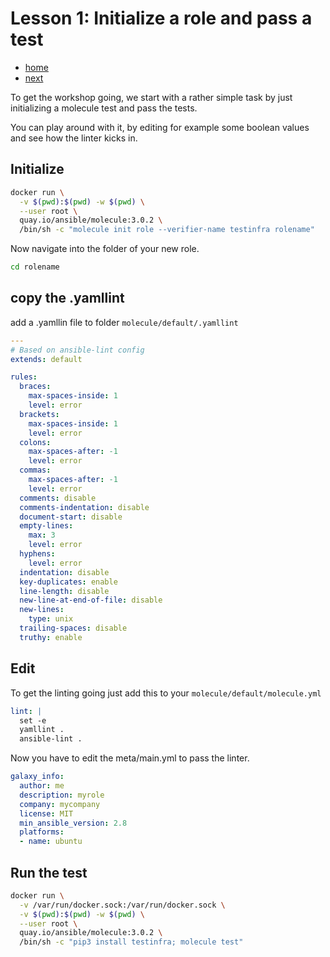 # Lesson 1: Initialize a role and pass a test

* [home](./README.md)
* [next](./LESSON2.md)

To get the workshop going, we start with a rather simple task by just initializing a molecule test and pass the tests.

You can play around with it, by editing for example some boolean values and see how the linter kicks in.

## Initialize

```bash
docker run \
  -v $(pwd):$(pwd) -w $(pwd) \
  --user root \
  quay.io/ansible/molecule:3.0.2 \
  /bin/sh -c "molecule init role --verifier-name testinfra rolename"
```

Now navigate into the folder of your new role.

```bash
cd rolename
```

## copy the .yamllint

add a .yamllin file to folder `molecule/default/.yamllint`

```yaml
---
# Based on ansible-lint config
extends: default

rules:
  braces:
    max-spaces-inside: 1
    level: error
  brackets:
    max-spaces-inside: 1
    level: error
  colons:
    max-spaces-after: -1
    level: error
  commas:
    max-spaces-after: -1
    level: error
  comments: disable
  comments-indentation: disable
  document-start: disable
  empty-lines:
    max: 3
    level: error
  hyphens:
    level: error
  indentation: disable
  key-duplicates: enable
  line-length: disable
  new-line-at-end-of-file: disable
  new-lines:
    type: unix
  trailing-spaces: disable
  truthy: enable
```

## Edit

To get the linting going just add this to your `molecule/default/molecule.yml`

```yaml
lint: |
  set -e
  yamllint .
  ansible-lint .
```

Now you have to edit the meta/main.yml to pass the linter.

```yaml
galaxy_info:
  author: me
  description: myrole
  company: mycompany
  license: MIT
  min_ansible_version: 2.8
  platforms:
  - name: ubuntu
```

## Run the test

```bash
docker run \
  -v /var/run/docker.sock:/var/run/docker.sock \
  -v $(pwd):$(pwd) -w $(pwd) \
  --user root \
  quay.io/ansible/molecule:3.0.2 \
  /bin/sh -c "pip3 install testinfra; molecule test"
```
